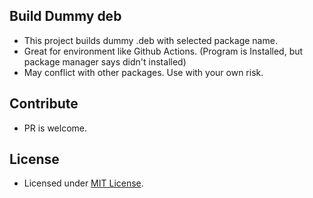 ## Build Dummy deb
 * This project builds dummy .deb with selected package name.
 * Great for environment like Github Actions. (Program is Installed, but package manager says didn't installed)
 * May conflict with other packages. Use with your own risk.

## Contribute
 * PR is welcome.

## License
 * Licensed under [MIT License](LICENSE).